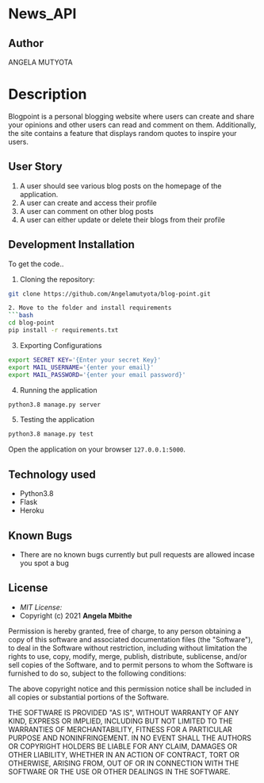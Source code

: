 # News_API

## Author

ANGELA MUTYOTA

# Description
Blogpoint is a personal blogging website where users can create and share your opinions and other users can read and comment on them. Additionally, the site contains a feature that displays random quotes to inspire your users. 


## User Story

1. A user should see various blog posts on the homepage of the application.
2. A user can create and access their profile
3. A user can comment on other blog posts
4. A user can either update or delete their blogs from their profile 


## Development Installation
To get the code..

1. Cloning the repository:
  ```bash
  git clone https://github.com/Angelamutyota/blog-point.git

2. Move to the folder and install requirements
  ```bash
  cd blog-point
  pip install -r requirements.txt
  ```
3. Exporting Configurations
  ```bash
  export SECRET KEY='{Enter your secret Key}'
  export MAIL_USERNAME='{enter your email}'
  export MAIL_PASSWORD='{enter your email password}'


  ```
4. Running the application
  ```bash
  python3.8 manage.py server
  ```
5. Testing the application
  ```bash
  python3.8 manage.py test
  ```
Open the application on your browser `127.0.0.1:5000`.


## Technology used

* Python3.8
* Flask
* Heroku


## Known Bugs
* There are no known bugs currently but pull requests are allowed incase you spot a bug


## License
* *MIT License:*
* Copyright (c) 2021 **Angela Mbithe**

Permission is hereby granted, free of charge, to any person obtaining a copy of this software and associated documentation files (the "Software"), to deal in the Software without restriction, including without limitation the rights to use, copy, modify, merge, publish, distribute, sublicense, and/or sell copies of the Software, and to permit persons to whom the Software is furnished to do so, subject to the following conditions:

The above copyright notice and this permission notice shall be included in all copies or substantial portions of the Software.

THE SOFTWARE IS PROVIDED "AS IS", WITHOUT WARRANTY OF ANY KIND, EXPRESS OR IMPLIED, INCLUDING BUT NOT LIMITED TO THE WARRANTIES OF MERCHANTABILITY, FITNESS FOR A PARTICULAR PURPOSE AND NONINFRINGEMENT. IN NO EVENT SHALL THE AUTHORS OR COPYRIGHT HOLDERS BE LIABLE FOR ANY CLAIM, DAMAGES OR OTHER LIABILITY, WHETHER IN AN ACTION OF CONTRACT, TORT OR OTHERWISE, ARISING FROM, OUT OF OR IN CONNECTION WITH THE SOFTWARE OR THE USE OR OTHER DEALINGS IN THE SOFTWARE.